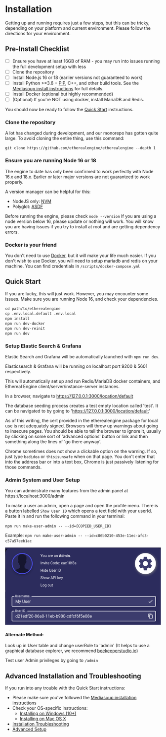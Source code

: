 # Installation

Getting up and running requires just a few steps, but this can be tricky, 
depending on your platform and current environment. Please follow the directions 
for your environment.

## Pre-Install Checklist

* [ ] Ensure you have at least 16GB of RAM - you may run into issues running the full development setup with less
* [ ] Clone the repository
* [ ] Install Node.js 16 or 18 (earlier versions not guaranteed to work)
* [ ] Install Python >=3.6 + [PIP](https://pypi.org/project/pip/), C++, and
  other build tools. See the [Mediasoup install instructions](https://mediasoup.org/documentation/v3/mediasoup/installation/)
  for full details.
* [ ] Install Docker (optional but highly recommended)
* [ ] (Optional) If you're NOT using docker, install MariaDB and Redis.

You should now be ready to follow the [Quick Start](#quick-start) instructions.

### Clone the repository

A lot has changed during development, and our monorepo has gotten quite large.
To avoid cloning the entire thing, use this command:

```
git clone https://github.com/etherealengine/etherealengine --depth 1
```

### Ensure you are running Node 16 or 18
The engine to date has only been confirmed to work perfectly with Node 16.x and 18.x. Earlier or later major versions 
are not guaranteed to work properly.

A version manager can be helpful for this:
 - NodeJS only: [NVM](https://github.com/nvm-sh/nvm)
 - Polyglot: [ASDF](https://github.com/asdf-vm/asdf)

Before running the engine, please check `node --version`
If you are using a node version below 16, please update or nothing will work. 
You will know you are having issues if you try to install at root and are 
getting dependency errors.

### Docker is your friend

You don't need to use [Docker]((https://docs.docker.com/)), but it will make 
your life much easier.
If you don't wish to use Docker, you will need to setup mariadb and redis on 
your machine. You can find credentials in `/scripts/docker-compose.yml`

## Quick Start

If you are lucky, this will just work. However, you may encounter some
issues. Make sure you are running Node 16, and check your dependencies.

```
cd path/to/etherealengine
cp .env.local.default .env.local
npm install
npm run dev-docker
npm run dev-reinit
npm run dev
```

### Setup Elastic Search & Grafana

Elastic Search and Grafana will be automatically launched with `npm run dev`.

Elasticsearch & Grafana will be running on localhost port 9200 & 5601 respectively.

This will automatically set up and run Redis/MariaDB docker
containers, and Ethereal Engine client/server/instance-server instances.

In a browser, navigate to https://127.0.0.1:3000/location/default

The database seeding process creates a test empty location called 'test'.
It can be navigated to by going to 'https://127.0.0.1:3000/location/default'

As of this writing, the cert provided in the etherealengine package for local use is
not adequately signed. Browsers will throw up warnings about going to insecure
pages. You should be able to tell the browser to ignore it, usually by clicking
on some sort of 'advanced options' button or link and then something along the
lines of 'go there anyway'.

Chrome sometimes does not show a clickable option on the warning. If so, just
type ```badidea``` or ```thisisunsafe``` when on that page. You don't enter
that into the address bar or into a text box, Chrome is just passively listening
for those commands.

### Admin System and User Setup
You can administrate many features from the admin panel at https://localhost:3000/admin

To make a user an admin, open a page and open the profile menu. There is a button labelled `Show User ID`
which opens a text field with your userId. Paste it in and run the following command in
your terminal:

`npm run make-user-admin -- --id={COPIED_USER_ID}`

Example:
`npm run make-user-admin -- --id=c06b0210-453e-11ec-afc3-c57a57eeb1ac`

![image](./../images/userid.png)

#### Alternate Method:
Look up in User table and change userRole to 'admin' 
(It helps to use a graphical database explorer, we recommend [beekeeperstudio.io](https://beekeeperstudio.io/))

Test user Admin privileges by going to `/admin`

## Advanced Installation and Troubleshooting

If you run into any trouble with the Quick Start instructions:

* Please make sure you've followed the 
  [Mediasoup installation instructions](https://mediasoup.org/documentation/v3/mediasoup/installation/)
* Check your OS-specific instructions:
  - [Installing on Windows (10+)](3_windows.md)
  - [Installing on Mac OS X](2_mac_os_x.md)
* [Installation Troubleshooting](6_install_troubleshooting.md)
* [Advanced Setup](4_advanced_setup.md)

